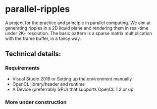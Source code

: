# parallel-ripples
A project for the practice and principle in parallel computing. We aim at generating ripples in a 2D liquid plane and rendering them in real-time under 2K+ resolution. 
The basic pattern is a sparse matrix multiplication with the frame buffer, in a fancy way.
## Technical details:
### Requirements
* Visual Studio 2019 or Setting up the environment manually
* OpenCL library/header and runtime
* A Device (preferrably GPU) that supports OpenCL 1.2 or up
### More under construction
